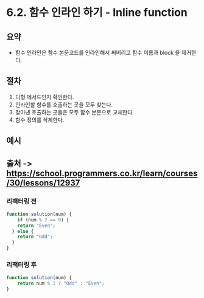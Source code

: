 # 6.2. 함수 인라인 하기 - Inline function

## 요약 

- 함수 인라인은 함수 본문코드를 인라인해서 써버리고 함수 이름과 block 을 제거한다. 

## 절차

1. 다형 메서드인지 확인한다.
2. 인라인할 함수를 호출하는 곳을 모두 찾는다.
3. 찾아낸 호출하는 곳들은 모두 함수 본문으로 교체한다.
4. 함수 정의를 삭제한다.

## 예시

## 출처 -> https://school.programmers.co.kr/learn/courses/30/lessons/12937

### 리팩터링 전

```js
function solution(num) {
    if (num % 2 == 0) {
    return "Even";
  } else {
    return "Odd";
  }
}
```

### 리팩터링 후

```js
function solution(num) {
    return num % 2 ? "Odd" : "Even";
}
```
